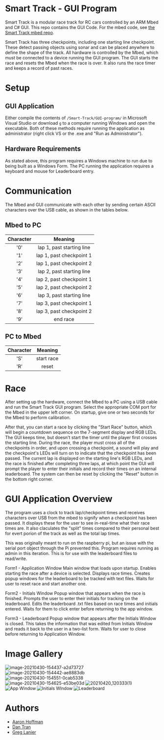 # Smart Track - GUI Program

Smart Track is a modular race track for RC cars controlled by an ARM Mbed and C# GUI. This repo contains the GUI Code. For the mbed code, see [the Smart Track mbed repo](https://github.com/Smart-Track/mbed-program).

Smart Track has three checkpoints, including one starting line checkpoint. These detect passing objects using sonar and can be placed anywhere to define the shape of the track. All hardware is controlled by the Mbed, which must be connected to a device running the GUI program. The GUI starts the race and resets the Mbed when the race is over. It also runs the race timer and keeps a record of past races.

# Setup

## GUI Application

Either compile the contents of `/Smart-Track/GUI-program/` in Microsoft Visual Studio or download `g` to a computer running Windows and open the executable. Both of these methods require running the application as administrator (right click VS or the .exe and "Run as Administrator").

## Hardware Requirements

As stated above, this program requires a Windows machine to run due to being built as a Windows Form. The PC running the application requires a keyboard and mouse for Leaderboard entry.

# Communication

The Mbed and GUI communicate with each other by sending certain ASCII characters over the USB cable, as shown in the tables below.

## Mbed to PC

| Character    | Meaning |
|:-------------:|:--------:|
| '0' | lap 1, past starting line |
| '1' | lap 1, past checkpoint 1 |
| '2' | lap 1, past checkpoint 2 |
| '3' | lap 2, past starting line |
| '4' | lap 2, past checkpoint 1 |
| '5' | lap 2, past checkpoint 2 |
| '6' | lap 3, past starting line |
| '7' | lap 3, past checkpoint 1 |
| '8' | lap 3, past checkpoint 2 |
| '9' | end race |

## PC to Mbed

| Character    | Meaning |
|:-------------:|:--------:|
| 'S' | start race |
| 'R' | reset |

# Race

After setting up the hardware, connect the Mbed to a PC using a USB cable and run the Smart Track GUI program. Select the appropriate COM port for the Mbed in the upper left corner. On startup, give one or two seconds for the Mbed to perform calibration. 

After that, you can start a race by clicking the "Start Race" button, which will begin a countdown sequence on the 7-segment display and RGB LEDs. The GUI keeps time, but doesn't start the timer until the player first crosses the starting line. During the race, the player must cross all of the checkpoints in order, and upon crossing a checkpoint, a sound will play and the checkpoint's LEDs will turn on to indicate that the checkpoint has been passed. The current lap is displayed on the starting line's RGB LEDs, and the race is finished after completing three laps, at which point the GUI will prompt the player to enter their initials and record their times on an internal leaderboard. The system can then be reset by clicking the "Reset" button in the bottom right corner.

# GUI Application Overview

The program uses a clock to track lap/checkpoint times and receives characters over USB from the mbed to signify when a checkpoint has been passed. It displays these for the user to see in-real-time what their race times are. It also claculates the "split" times compared to their personal best for evert porion of the track as well as the total lap times.

This was originally meant to run on the raspberry pi, but an issue with the serial port object through the Pi prevented this. Program requires running as admin in this iteration. This is for use with the leaderboard files to read/write.

Form1 - Application Window
  Main window that loads upon startup. Enables starting the race after a device is selected. Displays race times. Creates popup windows for the leaderboard to be tracked with text files. Waits for user to reset race and start another one.
  
Form2 - Initials Window
  Popup window that appears when the race is finished. Prompts the user to enter their initials for tracking on the leaderboard. Edits the leaderboard .txt files based on race times and initials entered. Waits for them to click enter before returning to the app window.
  
Form3 - Leaderboard
  Popup window that appears after the Initials Window is closed. This takes the information that was edited from Initials Window and reads it back to the user in a two-list form. Waits for user to close before returning to Application Window.

# Image Gallery

![image-20210430-154437-a2d73727](https://user-images.githubusercontent.com/68122426/117200580-9ed13d80-adb9-11eb-9073-e2c98b634fc8.jpeg)
![image-20210430-154442-ae8883db](https://user-images.githubusercontent.com/68122426/117200600-a4c71e80-adb9-11eb-86b8-e8b59b56cfc7.jpeg)
![image-20210430-154551-0cab5338](https://user-images.githubusercontent.com/68122426/117200744-d50ebd00-adb9-11eb-89c5-c27a4092294a.jpeg)
![image-20210430-154625-e53be03d](https://user-images.githubusercontent.com/68122426/117200785-e1931580-adb9-11eb-9723-2b6e393c90b3.jpeg)
![20210420_120333(1)](https://user-images.githubusercontent.com/68122426/117200971-1acb8580-adba-11eb-9041-938fc7d0b57d.jpg)
![App Window](https://user-images.githubusercontent.com/68122426/117201116-46e70680-adba-11eb-9292-a83ecacb23c9.JPG)
![Initials WIndow](https://user-images.githubusercontent.com/68122426/117201130-4b132400-adba-11eb-8110-bc6d730320f5.JPG)
![Leaderboard](https://user-images.githubusercontent.com/68122426/117201138-4c445100-adba-11eb-9f4e-5460ec7a69e3.JPG)

# Authors

* [Aaron Hoffman](https://github.com/ahoffman41)
* [Dan Tran](https://github.com/dtran76)
* [Greg Lanier](https://github.com/glanier9)
